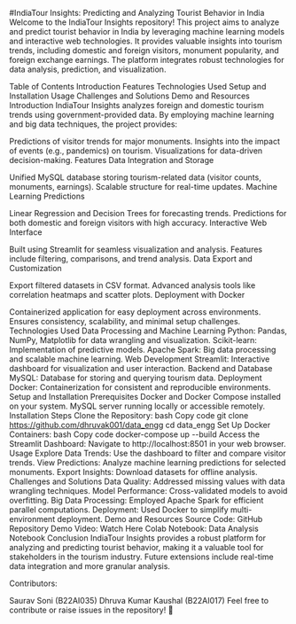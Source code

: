 #IndiaTour Insights: Predicting and Analyzing Tourist Behavior in India
Welcome to the IndiaTour Insights repository! This project aims to analyze and predict tourist behavior in India by leveraging machine learning models and interactive web technologies. It provides valuable insights into tourism trends, including domestic and foreign visitors, monument popularity, and foreign exchange earnings. The platform integrates robust technologies for data analysis, prediction, and visualization.

Table of Contents
Introduction
Features
Technologies Used
Setup and Installation
Usage
Challenges and Solutions
Demo and Resources
Introduction
IndiaTour Insights analyzes foreign and domestic tourism trends using government-provided data. By employing machine learning and big data techniques, the project provides:

Predictions of visitor trends for major monuments.
Insights into the impact of events (e.g., pandemics) on tourism.
Visualizations for data-driven decision-making.
Features
Data Integration and Storage

Unified MySQL database storing tourism-related data (visitor counts, monuments, earnings).
Scalable structure for real-time updates.
Machine Learning Predictions

Linear Regression and Decision Trees for forecasting trends.
Predictions for both domestic and foreign visitors with high accuracy.
Interactive Web Interface

Built using Streamlit for seamless visualization and analysis.
Features include filtering, comparisons, and trend analysis.
Data Export and Customization

Export filtered datasets in CSV format.
Advanced analysis tools like correlation heatmaps and scatter plots.
Deployment with Docker

Containerized application for easy deployment across environments.
Ensures consistency, scalability, and minimal setup challenges.
Technologies Used
Data Processing and Machine Learning
Python: Pandas, NumPy, Matplotlib for data wrangling and visualization.
Scikit-learn: Implementation of predictive models.
Apache Spark: Big data processing and scalable machine learning.
Web Development
Streamlit: Interactive dashboard for visualization and user interaction.
Backend and Database
MySQL: Database for storing and querying tourism data.
Deployment
Docker: Containerization for consistent and reproducible environments.
Setup and Installation
Prerequisites
Docker and Docker Compose installed on your system.
MySQL server running locally or accessible remotely.
Installation Steps
Clone the Repository:
bash
Copy code
git clone https://github.com/dhruvak001/data_engg
cd data_engg
Set Up Docker Containers:
bash
Copy code
docker-compose up --build
Access the Streamlit Dashboard:
Navigate to http://localhost:8501 in your web browser.
Usage
Explore Data Trends:
Use the dashboard to filter and compare visitor trends.
View Predictions:
Analyze machine learning predictions for selected monuments.
Export Insights:
Download datasets for offline analysis.
Challenges and Solutions
Data Quality:
Addressed missing values with data wrangling techniques.
Model Performance:
Cross-validated models to avoid overfitting.
Big Data Processing:
Employed Apache Spark for efficient parallel computations.
Deployment:
Used Docker to simplify multi-environment deployment.
Demo and Resources
Source Code: GitHub Repository
Demo Video: Watch Here
Colab Notebook: Data Analysis Notebook
Conclusion
IndiaTour Insights provides a robust platform for analyzing and predicting tourist behavior, making it a valuable tool for stakeholders in the tourism industry. Future extensions include real-time data integration and more granular analysis.

Contributors:

Saurav Soni (B22AI035)
Dhruva Kumar Kaushal (B22AI017)
Feel free to contribute or raise issues in the repository! 🚀
